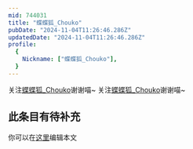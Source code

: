 ```yaml
---
mid: 744031
title: "蝶蝶狐_Chouko"
pubDate: "2024-11-04T11:26:46.286Z"
updatedDate: "2024-11-04T11:26:46.286Z"
profile:
  {
    Nickname: ["蝶蝶狐_Chouko"],
  }
---
```


关注[蝶蝶狐_Chouko](https://space.bilibili.com/744031)谢谢喵~ 关注[蝶蝶狐_Chouko](https://space.bilibili.com/744031)谢谢喵~

## 此条目有待补充
你可以在[这里](https://github.com/Yuhanawa/VTuber.ICU-Content/edit/master/v/蝶蝶狐_Chouko/index.md)编辑本文
